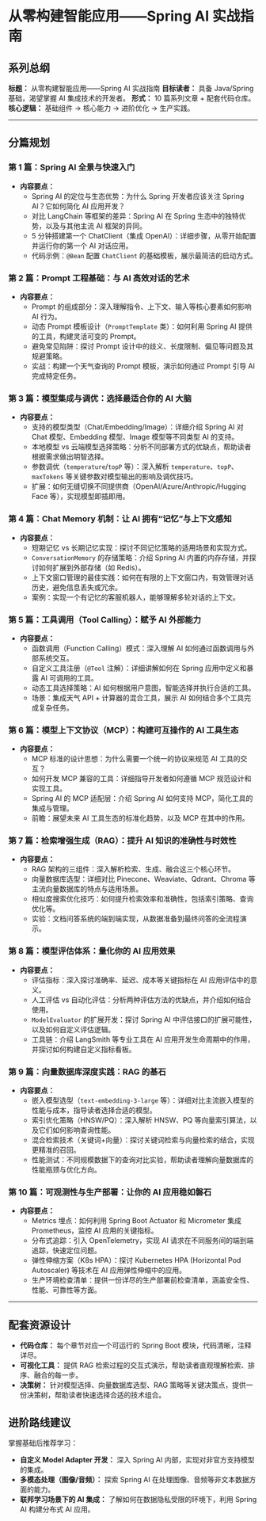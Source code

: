 # 从零构建智能应用——Spring AI 实战指南

## 系列总纲

**标题：** 从零构建智能应用——Spring AI 实战指南
**目标读者：** 具备 Java/Spring 基础，渴望掌握 AI 集成技术的开发者。
**形式：** 10 篇系列文章 + 配套代码仓库。
**核心逻辑：** 基础组件 → 核心能力 → 进阶优化 → 生产实践。

---

## 分篇规划

### 第 1 篇：Spring AI 全景与快速入门

*   **内容要点：**
    *   Spring AI 的定位与生态优势：为什么 Spring 开发者应该关注 Spring AI？它如何简化 AI 应用开发？
    *   对比 LangChain 等框架的差异：Spring AI 在 Spring 生态中的独特优势，以及与其他主流 AI 框架的异同。
    *   5 分钟搭建第一个 ChatClient（集成 OpenAI）：详细步骤，从零开始配置并运行你的第一个 AI 对话应用。
    *   代码示例：`@Bean` 配置 `ChatClient` 的基础模板，展示最简洁的启动方式。

### 第 2 篇：Prompt 工程基础：与 AI 高效对话的艺术

*   **内容要点：**
    *   Prompt 的组成部分：深入理解指令、上下文、输入等核心要素如何影响 AI 行为。
    *   动态 Prompt 模板设计（`PromptTemplate` 类）：如何利用 Spring AI 提供的工具，构建灵活可变的 Prompt。
    *   避免常见陷阱：探讨 Prompt 设计中的歧义、长度限制、偏见等问题及其规避策略。
    *   实战：构建一个天气查询的 Prompt 模板，演示如何通过 Prompt 引导 AI 完成特定任务。

### 第 3 篇：模型集成与调优：选择最适合你的 AI 大脑

*   **内容要点：**
    *   支持的模型类型（Chat/Embedding/Image）：详细介绍 Spring AI 对 Chat 模型、Embedding 模型、Image 模型等不同类型 AI 的支持。
    *   本地模型 vs 云端模型选择策略：分析不同部署方式的优缺点，帮助读者根据需求做出明智选择。
    *   参数调优（`temperature`/`topP` 等）：深入解析 `temperature`、`topP`、`maxTokens` 等关键参数对模型输出的影响及调优技巧。
    *   扩展：如何无缝切换不同提供商（OpenAI/Azure/Anthropic/Hugging Face 等），实现模型即插即用。

### 第 4 篇：Chat Memory 机制：让 AI 拥有“记忆”与上下文感知

*   **内容要点：**
    *   短期记忆 vs 长期记忆实现：探讨不同记忆策略的适用场景和实现方式。
    *   `ConversationMemory` 的存储策略：介绍 Spring AI 内置的内存存储，并探讨如何扩展到外部存储（如 Redis）。
    *   上下文窗口管理的最佳实践：如何在有限的上下文窗口内，有效管理对话历史，避免信息丢失或冗余。
    *   案例：实现一个有记忆的客服机器人，能够理解多轮对话的上下文。

### 第 5 篇：工具调用（Tool Calling）：赋予 AI 外部能力

*   **内容要点：**
    *   函数调用（Function Calling）模式：深入理解 AI 如何通过函数调用与外部系统交互。
    *   自定义工具注册（`@Tool` 注解）：详细讲解如何在 Spring 应用中定义和暴露 AI 可调用的工具。
    *   动态工具选择策略：AI 如何根据用户意图，智能选择并执行合适的工具。
    *   场景：集成天气 API + 计算器的混合工具，展示 AI 如何结合多个工具完成复杂任务。

### 第 6 篇：模型上下文协议（MCP）：构建可互操作的 AI 工具生态

*   **内容要点：**
    *   MCP 标准的设计思想：为什么需要一个统一的协议来规范 AI 工具的交互？
    *   如何开发 MCP 兼容的工具：详细指导开发者如何遵循 MCP 规范设计和实现工具。
    *   Spring AI 的 MCP 适配层：介绍 Spring AI 如何支持 MCP，简化工具的集成与管理。
    *   前瞻：展望未来 AI 工具生态的标准化趋势，以及 MCP 在其中的作用。

### 第 7 篇：检索增强生成（RAG）：提升 AI 知识的准确性与时效性

*   **内容要点：**
    *   RAG 架构的三组件：深入解析检索、生成、融合这三个核心环节。
    *   向量数据库选型：详细对比 Pinecone、Weaviate、Qdrant、Chroma 等主流向量数据库的特点与适用场景。
    *   相似度搜索优化技巧：如何提升检索效率和准确性，包括索引策略、查询优化等。
    *   实验：文档问答系统的端到端实现，从数据准备到最终问答的全流程演示。

### 第 8 篇：模型评估体系：量化你的 AI 应用效果

*   **内容要点：**
    *   评估指标：深入探讨准确率、延迟、成本等关键指标在 AI 应用评估中的意义。
    *   人工评估 vs 自动化评估：分析两种评估方法的优缺点，并介绍如何结合使用。
    *   `ModelEvaluator` 的扩展开发：探讨 Spring AI 中评估接口的扩展可能性，以及如何自定义评估逻辑。
    *   工具链：介绍 LangSmith 等专业工具在 AI 应用开发生命周期中的作用，并探讨如何构建自定义指标看板。

### 第 9 篇：向量数据库深度实践：RAG 的基石

*   **内容要点：**
    *   嵌入模型选型（`text-embedding-3-large` 等）：详细对比主流嵌入模型的性能与成本，指导读者选择合适的模型。
    *   索引优化策略（HNSW/PQ）：深入解析 HNSW、PQ 等向量索引算法，以及它们如何影响查询性能。
    *   混合检索技术（关键词+向量）：探讨关键词检索与向量检索的结合，实现更精准的召回。
    *   性能测试：不同规模数据下的查询对比实验，帮助读者理解向量数据库的性能瓶颈与优化方向。

### 第 10 篇：可观测性与生产部署：让你的 AI 应用稳如磐石

*   **内容要点：**
    *   Metrics 埋点：如何利用 Spring Boot Actuator 和 Micrometer 集成 Prometheus，监控 AI 应用的关键指标。
    *   分布式追踪：引入 OpenTelemetry，实现 AI 请求在不同服务间的端到端追踪，快速定位问题。
    *   弹性伸缩方案（K8s HPA）：探讨 Kubernetes HPA (Horizontal Pod Autoscaler) 等技术在 AI 应用弹性伸缩中的应用。
    *   生产环境检查清单：提供一份详尽的生产部署前检查清单，涵盖安全性、性能、可靠性等方面。

---

## 配套资源设计

*   **代码仓库：** 每个章节对应一个可运行的 Spring Boot 模块，代码清晰，注释详尽。
*   **可视化工具：** 提供 RAG 检索过程的交互式演示，帮助读者直观理解检索、排序、融合的每一步。
*   **决策树：** 针对模型选择、向量数据库选型、RAG 策略等关键决策点，提供一份决策树，帮助读者快速选择合适的技术组合。

## 进阶路线建议

掌握基础后推荐学习：

*   **自定义 Model Adapter 开发：** 深入 Spring AI 内部，实现对非官方支持模型的集成。
*   **多模态处理（图像/音频）：** 探索 Spring AI 在处理图像、音频等非文本数据方面的能力。
*   **联邦学习场景下的 AI 集成：** 了解如何在数据隐私受限的环境下，利用 Spring AI 构建分布式 AI 应用。